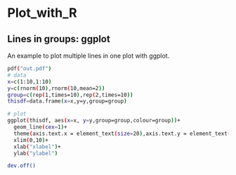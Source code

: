 # Plot_with_R


## Lines in groups: ggplot

An example to plot multiple lines in one plot with ggplot.

```bash
pdf("out.pdf")
# data
x=c(1:10,1:10)
y=c(rnorm(10),rnorm(10,mean=2))
group=c(rep(1,times=10),rep(2,times=10))
thisdf=data.frame(x=x,y=y,group=group)

# plot
ggplot(thisdf, aes(x=x, y=y,group=group,colour=group))+
  geom_line(cex=1)+
  theme(axis.text.x = element_text(size=20),axis.text.y = element_text(size=20),axis.title=element_text(size=20))+
  xlim(0,10)+
  xlab("xlabel")+
  ylab("ylabel")

dev.off()

```

